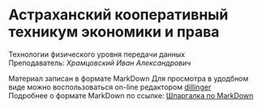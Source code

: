 # Астраханский кооперативный техникум экономики и права
Технологии физического уровня передачи данных  
Преподаватель: *Храмцовский Иван Александрович*

Материал записан в формате MarkDown
Для просмотра в удодбном виде можно воспользоваться on-line редактором [dillinger](https://dillinger.io/)  
Подробнее о формате MarkDown по ссылке: [Шпаргалка по MarkDown](https://texterra.ru/blog/ischerpyvayushchaya-shpargalka-po-sintaksisu-razmetki-markdown-na-zametku-avtoram-veb-razrabotchikam.html)
